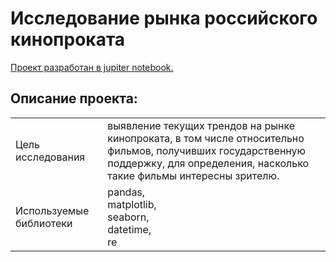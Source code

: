 # Исследование рынка российского кинопроката

[Проект разработан в jupiter notebook.](https://github.com/bondiq1982/yandex-projects/blob/main/moves/moves.ipynb)<br/>

## Описание проекта:
|   |  |
|---------------|-------------------|
|Цель исследования| выявление текущих трендов на рынке кинопроката, в том числе относительно фильмов, получивших государственную поддержку, для определения, насколько такие фильмы интересны зрителю.|
|Используемые библиотеки|pandas,<br/>matplotlib,<br/>seaborn,<br/>datetime,<br/>re |
